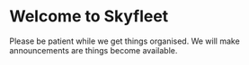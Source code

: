 # Welcome to Skyfleet
Please be patient while we get things organised. We will make announcements are things become available.
